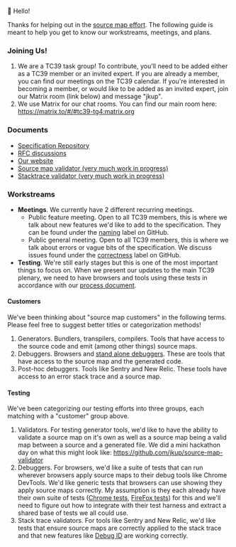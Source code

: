 👋 Hello!

Thanks for helping out in the [source map effort](https://ecma-international.org/task-groups/tc39-tg4/). The following guide is meant to help you get to know our workstreams, meetings, and plans.

### Joining Us!

1. We are a TC39 task group! To contribute, you'll need to be added either as a TC39 member or an invited expert. If you are already a member, you can find our meetings on the TC39 calendar. If you're interested in becoming a member, or would like to be added as an invited expert, join our Matrix room (link below) and message "jkup".
2. We use Matrix for our chat rooms. You can find our main room here: https://matrix.to/#/#tc39-tg4:matrix.org

### Documents

- [Specification Repository](https://github.com/tc39/source-map-spec)
- [RFC discussions](https://github.com/tc39/source-map-rfc)
- [Our website](https://source-map.github.io/)
- [Source map validator (very much work in progress)](https://github.com/jkup/source-map-validator)
- [Stacktrace validator (very much work in progress)](https://github.com/jkup/source-map-stacktrace-validator)

### Workstreams

- **Meetings**. We currently have 2 different recurring meetings.
  - Public feature meeting. Open to all TC39 members, this is where we talk about new features we'd like to add to the specification. They can be found under the [naming](https://github.com/tc39/source-map-rfc/issues?q=is%3Aopen+is%3Aissue+label%3A%22Workstream%3A+Naming%22) label on GitHub.
  - Public general meeting. Open to all TC39 members, this is where we talk about errors or vague bits of the specification. We discuss issues found under the [correctness](https://github.com/tc39/source-map-rfc/issues?q=is%3Aopen+is%3Aissue+label%3A%22Workstream%3A+Correctness%22+) label on GitHub.
- **Testing**. We're still early stages but this is one of the most important things to focus on. When we present our updates to the main TC39 plenary, we need to have browsers and tools using these tests in accordance with our [process document](https://github.com/tc39/source-map-rfc/blob/main/PROCESS.md).

#### Customers

We've been thinking about "source map customers" in the following terms. Please feel free to suggest better titles or categorization methods!

1. Generators. Bundlers, transpilers, compilers. Tools that have access to the source code and emit (among other things) source maps.
2. Debuggers. Browsers and [stand alone debuggers](https://www.replay.io/). These are tools that have access to the source map and the generated code.
3. Post-hoc debuggers. Tools like Sentry and New Relic. These tools have access to an error stack trace and a source map.

#### Testing

We've been categorizing our testing efforts into three groups, each matching with a "customer" group above.

1. Validators. For testing generator tools, we'd like to have the ability to validate a source map on it's own as well as a source map being a valid map between a source and a generated file. We did a mini hackathon day on what this might look like: https://github.com/jkup/source-map-validator
2. Debuggers. For browsers, we'd like a suite of tests that can run wherever browsers apply source maps to their debug tools like Chrome DevTools. We'd like generic tests that browsers can use showing they apply source maps correctly. My assumption is they each already have their own suite of tests ([Chrome tests](https://github.com/ChromeDevTools/devtools-frontend/blob/main/test/e2e/sources/sourcemap_test.ts), [FireFox tests](https://github.com/mozilla/source-map/tree/master/test)) for this and we'll need to figure out how to integrate with their test harness and extract a shared base of tests we all could use.
3. Stack trace validators. For tools like Sentry and New Relic, we'd like tests that ensure source maps are correctly applied to the stack trace and that new features like [Debug ID](https://github.com/tc39/source-map-rfc/blob/main/proposals/debug-id.md) are working correctly.
